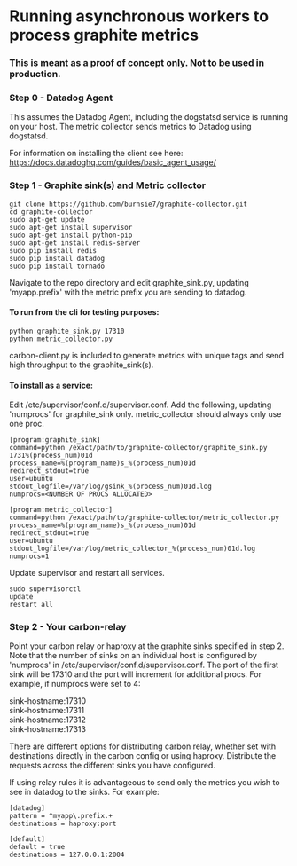 # Running asynchronous workers to process graphite metrics
### This is meant as a proof of concept only. Not to be used in production.

### Step 0 - Datadog Agent

This assumes the Datadog Agent, including the dogstatsd service is running on your host.  The metric collector sends metrics to Datadog using dogstatsd.

For information on installing the client see here:  https://docs.datadoghq.com/guides/basic_agent_usage/

### Step 1 - Graphite sink(s) and Metric collector

```
git clone https://github.com/burnsie7/graphite-collector.git
cd graphite-collector
sudo apt-get update
sudo apt-get install supervisor
sudo apt-get install python-pip
sudo apt-get install redis-server
sudo pip install redis
sudo pip install datadog
sudo pip install tornado
```

Navigate to the repo directory and edit graphite_sink.py, updating 'myapp.prefix' with the metric prefix you are sending to datadog.

#### To run from the cli for testing purposes:

`python graphite_sink.py 17310`  
`python metric_collector.py`  

carbon-client.py is included to generate metrics with unique tags and send high throughput to the graphite_sink(s).  

#### To install as a service:

Edit /etc/supervisor/conf.d/supervisor.conf.  Add the following, updating 'numprocs' for graphite_sink only.  metric_collector should always only use one proc.
```
[program:graphite_sink]
command=python /exact/path/to/graphite-collector/graphite_sink.py 1731%(process_num)01d
process_name=%(program_name)s_%(process_num)01d
redirect_stdout=true
user=ubuntu
stdout_logfile=/var/log/gsink_%(process_num)01d.log
numprocs=<NUMBER OF PROCS ALLOCATED>

[program:metric_collector]
command=python /exact/path/to/graphite-collector/metric_collector.py
process_name=%(program_name)s_%(process_num)01d
redirect_stdout=true
user=ubuntu
stdout_logfile=/var/log/metric_collector_%(process_num)01d.log
numprocs=1
```

Update supervisor and restart all services.

```
sudo supervisorctl
update
restart all
```

### Step 2 - Your carbon-relay

Point your carbon relay or haproxy at the graphite sinks specified in step 2.  Note that the number of sinks on an individual host is configured by 'numprocs' in /etc/supervisor/conf.d/supervisor.conf.  The port of the first sink will be 17310 and the port will increment for additional procs.  For example, if numprocs were set to 4:

sink-hostname:17310  
sink-hostname:17311  
sink-hostname:17312  
sink-hostname:17313  

There are different options for distributing carbon relay, whether set with destinations directly in the carbon config or using haproxy.  Distribute the requests across the different sinks you have configured.

If using relay rules it is advantageous to send only the metrics you wish to see in datadog to the sinks.  For example:

```
[datadog]
pattern = ^myapp\.prefix.+
destinations = haproxy:port

[default]
default = true
destinations = 127.0.0.1:2004
```

